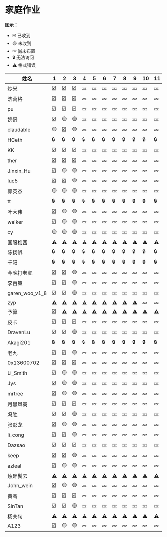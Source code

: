 # 家庭作业
**图示：**
- ☑️ 已收到
- 🟡 未收到
- 💤 尚未布置
- 🔒 无法访问
- ⚠️ 格式错误


| 姓名 | 1 | 2 | 3 | 4 | 5 | 6 | 7 | 8 | 9 | 10 | 11 | 12 |
| --- | --- | --- | --- | --- | --- | --- | --- | --- | --- | --- | --- | --- |
| 炒米 | [☑️](https://github.com/FZelin/zkshanghai-workshop/blob/main/lecture1-homework.md) | [☑️](https://github.com/FZelin/zkshanghai-workshop/blob/main/lecture2-homework.md) | [☑️](https://github.com/FZelin/zkshanghai-workshop/blob/main/lecture3-homework.md) | 💤 | 💤 | 💤 | 💤 | 💤 | 💤 | 💤 | 💤 | 💤 |
| 浩葛格 | [☑️](https://github.com/ZKPeddie/zkshanghai-workshop/blob/main/lecture1-homework.md) | [☑️](https://github.com/ZKPeddie/zkshanghai-workshop/blob/main/lecture2-homework.md) | [☑️](https://github.com/ZKPeddie/zkshanghai-workshop/blob/main/lecture3-homework.md) | 💤 | 💤 | 💤 | 💤 | 💤 | 💤 | 💤 | 💤 | 💤 |
| pu | [☑️](https://github.com/shipunyc/zkshanghai-workshop/blob/main/lecture1-homework.md) | [☑️](https://github.com/shipunyc/zkshanghai-workshop/blob/main/lecture2-homework.md) | [☑️](https://github.com/shipunyc/zkshanghai-workshop/blob/main/lecture3-homework.md) | 💤 | 💤 | 💤 | 💤 | 💤 | 💤 | 💤 | 💤 | 💤 |
| 奶哥 | [☑️](https://github.com/sennmac/zkshanghai-workshop/blob/main/lecture1-homework.md) | 🟡 | 🟡 | 💤 | 💤 | 💤 | 💤 | 💤 | 💤 | 💤 | 💤 | 💤 |
| claudable | 🟡 | [☑️](https://github.com/ClaudeZsb/zkshanghai-workshop/blob/main/lecture2-homework.md) | 🟡 | 💤 | 💤 | 💤 | 💤 | 💤 | 💤 | 💤 | 💤 | 💤 |
| HCeth | 🔒 | 🔒 | 🔒 | 🔒 | 🔒 | 🔒 | 🔒 | 🔒 | 🔒 | 🔒 | 🔒 | 🔒 |
| KK | [☑️](https://github.com/0xKKv7/zkshanghai-workshop/blob/main/lecture1-homework.md) | [☑️](https://github.com/0xKKv7/zkshanghai-workshop/blob/main/lecture2-homework.md) | [☑️](https://github.com/0xKKv7/zkshanghai-workshop/blob/main/lecture3-homework.md) | 💤 | 💤 | 💤 | 💤 | 💤 | 💤 | 💤 | 💤 | 💤 |
| ther | [☑️](https://github.com/ther0908/zkshanghai-workshop/blob/main/lecture1-homework.md) | [☑️](https://github.com/ther0908/zkshanghai-workshop/blob/main/lecture2-homework.md) | [☑️](https://github.com/ther0908/zkshanghai-workshop/blob/main/lecture3-homework.md) | 💤 | 💤 | 💤 | 💤 | 💤 | 💤 | 💤 | 💤 | 💤 |
| Jinxin_Hu | [☑️](https://github.com/hujinxinchengdu/zkshanghai-workshop/blob/main/lecture1-homework.md) | 🟡 | 🟡 | 💤 | 💤 | 💤 | 💤 | 💤 | 💤 | 💤 | 💤 | 💤 |
| luc5 | [☑️](https://github.com/Lucshine/zkshanghai-workshop/blob/main/lecture1-homework.md) | [☑️](https://github.com/Lucshine/zkshanghai-workshop/blob/main/lecture2-homework.md) | 🟡 | 💤 | 💤 | 💤 | 💤 | 💤 | 💤 | 💤 | 💤 | 💤 |
| 郭英杰 | 🟡 | 🟡 | 🟡 | 💤 | 💤 | 💤 | 💤 | 💤 | 💤 | 💤 | 💤 | 💤 |
| tt | 🔒 | 🔒 | 🔒 | 🔒 | 🔒 | 🔒 | 🔒 | 🔒 | 🔒 | 🔒 | 🔒 | 🔒 |
| 叶大伟 | [☑️](https://github.com/nifengttz/zkshanghai-workshop/blob/main/lecture1-homework.md) | 🟡 | 🟡 | 💤 | 💤 | 💤 | 💤 | 💤 | 💤 | 💤 | 💤 | 💤 |
| walker | [☑️](https://github.com/Pupil1999/zkshanghai-workshop/blob/main/lecture1-homework.md) | 🟡 | 🟡 | 💤 | 💤 | 💤 | 💤 | 💤 | 💤 | 💤 | 💤 | 💤 |
| cy | 🟡 | 🟡 | 🟡 | 💤 | 💤 | 💤 | 💤 | 💤 | 💤 | 💤 | 💤 | 💤 |
| 国服梅西 | ⚠️ | ⚠️ | ⚠️ | ⚠️ | ⚠️ | ⚠️ | ⚠️ | ⚠️ | ⚠️ | ⚠️ | ⚠️ | ⚠️ |
| 陈扬帆 | 🔒 | 🔒 | 🔒 | 🔒 | 🔒 | 🔒 | 🔒 | 🔒 | 🔒 | 🔒 | 🔒 | 🔒 |
| 千阳 | 🔒 | 🔒 | 🔒 | 🔒 | 🔒 | 🔒 | 🔒 | 🔒 | 🔒 | 🔒 | 🔒 | 🔒 |
| 今晚打老虎 | [☑️](https://github.com/OxfordStreet/zkshanghai-workshop/blob/main/lecture1-homework.md) | [☑️](https://github.com/OxfordStreet/zkshanghai-workshop/blob/main/lecture2-homework.md) | 🟡 | 💤 | 💤 | 💤 | 💤 | 💤 | 💤 | 💤 | 💤 | 💤 |
| 李百策 | [☑️](https://github.com/libaice/zkshanghai-workshop/blob/main/lecture1-homework.md) | [☑️](https://github.com/libaice/zkshanghai-workshop/blob/main/lecture2-homework.md) | 🟡 | 💤 | 💤 | 💤 | 💤 | 💤 | 💤 | 💤 | 💤 | 💤 |
| garen_woo_v1_8 | [☑️](https://github.com/GarenWoo/zkshanghai-workshop/blob/main/lecture1-homework.md) | [☑️](https://github.com/GarenWoo/zkshanghai-workshop/blob/main/lecture2-homework.md) | 🟡 | 💤 | 💤 | 💤 | 💤 | 💤 | 💤 | 💤 | 💤 | 💤 |
| zyp | ⚠️ | ⚠️ | ⚠️ | ⚠️ | ⚠️ | ⚠️ | ⚠️ | ⚠️ | ⚠️ | 💤 | 💤 | 💤 |
| 予算 | [☑️](https://github.com/YUsuan1213/zkshanghai-workshop/blob/main/lecture1-homework.md) | ⚠️ | ⚠️ | ⚠️ | ⚠️ | ⚠️ | ⚠️ | ⚠️ | ⚠️ | ⚠️ | ⚠️ | ⚠️ |
| 皮卡 | [☑️](https://github.com/wenjin1997/zkshanghai-workshop/blob/main/lecture1-homework.md) | [☑️](https://github.com/wenjin1997/zkshanghai-workshop/blob/main/lecture2-homework.md) | [☑️](https://github.com/wenjin1997/zkshanghai-workshop/blob/main/lecture3-homework.md) | 💤 | 💤 | 💤 | 💤 | 💤 | 💤 | 💤 | 💤 | 💤 |
| DravenLu | [☑️](https://github.com/Dispa1r/zkshanghai-workshop/blob/main/lecture1-homework.md) | [☑️](https://github.com/Dispa1r/zkshanghai-workshop/blob/main/lecture2-homework.md) | 🟡 | 💤 | 💤 | 💤 | 💤 | 💤 | 💤 | 💤 | 💤 | 💤 |
| Akagi201 | 🔒 | 🔒 | 🔒 | 🔒 | 🔒 | 🔒 | 🔒 | 🔒 | 🔒 | 🔒 | 🔒 | 🔒 |
| 老九 | [☑️](https://github.com/lane2/zkshanghai-workshop/blob/main/lecture1-homework.md) | [☑️](https://github.com/lane2/zkshanghai-workshop/blob/main/lecture2-homework.md) | 🟡 | 💤 | 💤 | 💤 | 💤 | 💤 | 💤 | 💤 | 💤 | 💤 |
| 0x13600702 | [☑️](https://github.com/txgyy/zkshanghai-workshop/blob/main/lecture1-homework.md) | [☑️](https://github.com/txgyy/zkshanghai-workshop/blob/main/lecture2-homework.md) | [☑️](https://github.com/txgyy/zkshanghai-workshop/blob/main/lecture3-homework.md) | 💤 | 💤 | 💤 | 💤 | 💤 | 💤 | 💤 | 💤 | 💤 |
| Li_Smith | [☑️](https://github.com/baidang201/zkcourse-homework/blob/main/lecture1-homework.md) | 🟡 | 🟡 | 💤 | 💤 | 💤 | 💤 | 💤 | 💤 | 💤 | 💤 | 💤 |
| Jys | [☑️](https://github.com/YashuoKim/zkshanghai-workshop/blob/main/lecture1-homework.md) | 🟡 | 🟡 | 💤 | 💤 | 💤 | 💤 | 💤 | 💤 | 💤 | 💤 | 💤 |
| mrtree | [☑️](https://github.com/mrttree/zkcourse-homework/blob/main/lecture1-homework.md) | 🟡 | 🟡 | 💤 | 💤 | 💤 | 💤 | 💤 | 💤 | 💤 | 💤 | 💤 |
| 月黑风高 | [☑️](https://github.com/NightOnDark/zkshanghai-workshop/blob/main/lecture1-homework.md) | [☑️](https://github.com/NightOnDark/zkshanghai-workshop/blob/main/lecture2-homework.md) | [☑️](https://github.com/NightOnDark/zkshanghai-workshop/blob/main/lecture3-homework.md) | 💤 | 💤 | 💤 | 💤 | 💤 | 💤 | 💤 | 💤 | 💤 |
| 冯胜 | [☑️](https://github.com/fsheng81/zkcourse-homework-fsheng/blob/main/lecture1-homework.md) | [☑️](https://github.com/fsheng81/zkcourse-homework-fsheng/blob/main/lecture2-homework.md) | 🟡 | 💤 | 💤 | 💤 | 💤 | 💤 | 💤 | 💤 | 💤 | 💤 |
| 张彭龙 | [☑️](https://github.com/zhangdaozhu/zkcourse-homework/blob/main/lecture1-homework.md) | 🟡 | 🟡 | 💤 | 💤 | 💤 | 💤 | 💤 | 💤 | 💤 | 💤 | 💤 |
| li_cong | [☑️](https://github.com/congli35/zkcourse-homework/blob/main/lecture1-homework.md) | [☑️](https://github.com/congli35/zkcourse-homework/blob/main/lecture2-homework.md) | 🟡 | 💤 | 💤 | 💤 | 💤 | 💤 | 💤 | 💤 | 💤 | 💤 |
| Dazsao | [☑️](https://github.com/DessertHeart/zkshanghai-workshop/blob/main/lecture1-homework.md) | [☑️](https://github.com/DessertHeart/zkshanghai-workshop/blob/main/lecture2-homework.md) | [☑️](https://github.com/DessertHeart/zkshanghai-workshop/blob/main/lecture3-homework.md) | 💤 | 💤 | 💤 | 💤 | 💤 | 💤 | 💤 | 💤 | 💤 |
| keep | [☑️](https://github.com/readygo67/zkshanghai-workshop/blob/main/lecture1-homework.md) | [☑️](https://github.com/readygo67/zkshanghai-workshop/blob/main/lecture2-homework.md) | 🟡 | 💤 | 💤 | 💤 | 💤 | 💤 | 💤 | 💤 | 💤 | 💤 |
| azleal | [☑️](https://github.com/Azleal/zkshanghai-workshop/blob/main/lecture1-homework.md) | 🟡 | 🟡 | 💤 | 💤 | 💤 | 💤 | 💤 | 💤 | 💤 | 💤 | 💤 |
| 烛畔鬓云 | ⚠️ | ⚠️ | ⚠️ | ⚠️ | ⚠️ | ⚠️ | ⚠️ | ⚠️ | ⚠️ | ⚠️ | ⚠️ | ⚠️ |
| John_wein | [☑️](https://github.com/zliu265/zkshanghai-workshop/blob/main/lecture1-homework.md) | 🟡 | 🟡 | 💤 | 💤 | 💤 | 💤 | 💤 | 💤 | 💤 | 💤 | 💤 |
| 黄骞 | [☑️](https://github.com/huangqian1985/zkshanghai-workshop/blob/main/lecture1-homework.md) | [☑️](https://github.com/huangqian1985/zkshanghai-workshop/blob/main/lecture2-homework.md) | [☑️](https://github.com/huangqian1985/zkshanghai-workshop/blob/main/lecture3-homework.md) | 💤 | 💤 | 💤 | 💤 | 💤 | 💤 | 💤 | 💤 | 💤 |
| SinTan | [☑️](https://github.com/sintan1071/zkshanghai-workshop/blob/main/lecture1-homework.md) | [☑️](https://github.com/sintan1071/zkshanghai-workshop/blob/main/lecture2-homework.md) | 🟡 | 💤 | 💤 | 💤 | 💤 | 💤 | 💤 | 💤 | 💤 | 💤 |
| 杨关旬 | ⚠️ | ⚠️ | ⚠️ | ⚠️ | ⚠️ | ⚠️ | ⚠️ | ⚠️ | ⚠️ | ⚠️ | ⚠️ | ⚠️ |
| A123 | [☑️](https://github.com/dcbd2e4038/zkshanghai-workshop/blob/main/lecture1-homework.md) | 🟡 | 🟡 | 💤 | 💤 | 💤 | 💤 | 💤 | 💤 | 💤 | 💤 | 💤 |
